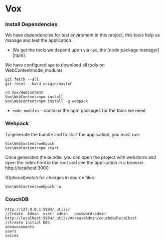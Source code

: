 # Vox
    
### Install Dependencies

We have dependencies for test enviroment in this project, this tools help
us manage and test the application.

* We get the tools we depend upon via `npm`, the [node package manager][npm].


We have configured `npm` to download all tools on WebContent/node_modules

```
git fetch --all
git reset --hard origin/master

cd Vox/WebContent
Vox\WebContent>npm install
Vox\WebContent>npm install -g webpack
```


* `node_modules` - contains the npm packages for the tools we need




### Webpack
To generate the bundle and to start the application, you must run:

```
Vox\WebContent>webpack
Vox\WebContent>npm start
```
Once generated the bundle, you can open  the project with webstorm and open the index.html in the root and see the application in a browser. http://localhost:3000





(Optional)watch for changes in source files
```
Vox\WebContent>webpack -w 
```



### CouchDB

```
http://127.0.0.1:5984/_utils/
//Create  Admin  user: admin   password:admin
http://localhost:5984/_utils/#createAdmin/couchdb@localhost
//Create initial DBs
announcements
users
voices
```
